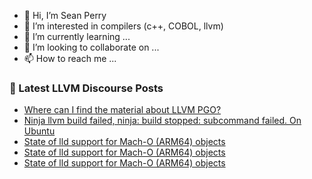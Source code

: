 - 👋 Hi, I’m Sean Perry
- 👀 I’m interested in compilers (c++, COBOL, llvm)
- 🌱 I’m currently learning ...
- 💞️ I’m looking to collaborate on ...
- 📫 How to reach me ...

<!---
s66perry/s66perry is a ✨ special ✨ repository because its `README.md` (this file) appears on your GitHub profile.
You can click the Preview link to take a look at your changes.
--->
### 📕 Latest LLVM Discourse Posts

<!-- DISCOURSE-LLVM:START -->
- [Where can I find the material about LLVM PGO?](https://discourse.llvm.org/t/where-can-i-find-the-material-about-llvm-pgo/63836#post_6)
- [Ninja llvm build failed, ninja: build stopped: subcommand failed. On Ubuntu](https://discourse.llvm.org/t/ninja-llvm-build-failed-ninja-build-stopped-subcommand-failed-on-ubuntu/63874#post_8)
- [State of lld support for Mach-O &lpar;ARM64&rpar; objects](https://discourse.llvm.org/t/state-of-lld-support-for-mach-o-arm64-objects/63883#post_3)
- [State of lld support for Mach-O &lpar;ARM64&rpar; objects](https://discourse.llvm.org/t/state-of-lld-support-for-mach-o-arm64-objects/63883#post_2)
- [State of lld support for Mach-O &lpar;ARM64&rpar; objects](https://discourse.llvm.org/t/state-of-lld-support-for-mach-o-arm64-objects/63883#post_1)
<!-- DISCOURSE-LLVM:END -->
